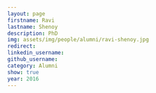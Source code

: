 ```yaml
---
layout: page
firstname: Ravi
lastname: Shenoy
description: PhD 
img: assets/img/people/alumni/ravi-shenoy.jpg
redirect: 
linkedin_username: 
github_username:
category: Alumni
show: true
year: 2016
---
```

